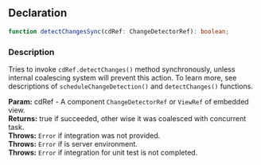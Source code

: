 ## Declaration
```ts
function detectChangesSync(cdRef: ChangeDetectorRef): boolean;
```
### Description
Tries to invoke `cdRef.detectChanges()` method synchronously, unless internal coalescing system will prevent this action. To learn more, see descriptions of `scheduleChangeDetection()` and `detectChanges()` functions.

**Param:** cdRef - A component `ChangeDetectorRef` or `ViewRef` of embedded view.<br>
**Returns:** true if succeeded, other wise it was coalesced with concurrent task.<br>
**Throws:** `Error` if integration was not provided.<br>
**Throws:** `Error` if is server environment.<br>
**Throws:** `Error` if integration for unit test is not completed.<br>
